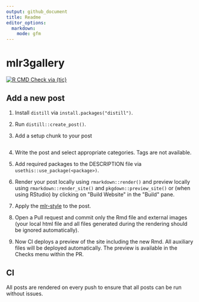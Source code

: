```yaml
---
output: github_document
title: Readme
editor_options:
  markdown:
    mode: gfm
---
```


# mlr3gallery

<!-- badges: start -->
[![R CMD Check via {tic}](https://github.com/mlr-org/mlr3gallery/workflows/tic/badge.svg?branch=master)](https://github.com/mlr-org/mlr3gallery/actions)
<!-- badges: end -->

## Add a new post

1. Install `distill` via `install.packages("distill")`.
1. Run `distill::create_post()`.
1. Add a setup chunk to your post

   ````r
   
   ````
1. Write the post and select appropriate categories. Tags are not available.
1. Add required packages to the DESCRIPTION file via `usethis::use_package(<package>)`.
1. Render your post locally using `rmarkdown::render()` and preview locally using `rmarkdown::render_site()` and `pkgdown::preview_site()` or (when using RStudio) by clicking on "Build Website" in the "Build" pane.
1. Apply the [mlr-style](https://github.com/mlr-org/mlr3/wiki/Style-Guide#styler-mlr-style) to the post.
1. Open a Pull request and commit only the Rmd file and external images (your local html file and all files generated during the rendering should be ignored automatically).
1. Now CI deploys a preview of the site including the new Rmd.
   All auxiliary files will be deployed automatically.
   The preview is available in the Checks menu within the PR.

## CI

All posts are rendered on every push to ensure that all posts can be run without issues.
